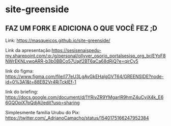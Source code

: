 # site-greenside

## FAZ UM FORK E ADICIONA O QUE VOCÊ FEZ ;D

Link: https://masqueicos.github.io/site-greenside/

Link da apresentação:https://sesisenaispedu-my.sharepoint.com/:p:/g/personal/ollyver_osorio_portalsesisp_org_br/EYoF8NWrEKNLvwoARR-b3b0BBCo57Uajf2BT6aCa68dRiQ?e=qirCy5

link do figma: https://www.figma.com/file/I77eU3LgAvGkEHalgGVT64/GREENSIDE?node-id=0%3A1&t=88EB2Vr4RiTckIEf-1

link do briefing: https://docs.google.com/document/d/1YRivZR9YMgarIR9hmZ4uCyjX4k_E66GQOpiX7pQdjAI/edit?usp=sharing

Simplesmente família Urubu do Pix: https://twitter.com/_AdrianoCamacho/status/1540175166247952384
